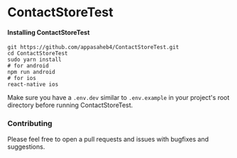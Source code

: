# ContactStoreTest

   

#### Installing ContactStoreTest

         
```
git https://github.com/appasaheb4/ContactStoreTest.git
cd ContactStoreTest
sudo yarn install
# for android
npm run android
# for ios
react-native ios
```   
    

Make sure you have a `.env.dev` similar to `.env.example` in your project's root directory before running ContactStoreTest.
   
    
### Contributing
Please feel free to open a pull requests and issues with bugfixes and suggestions.



